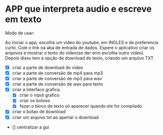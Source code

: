 # APP que interpreta audio e escreve em texto

Modo de usar:

Ao iniciar o app, escolha um video do youtube, em INGLES e de preferencia curto.
Cole o link na aba de entrada de dados.
Espere o aplicativo criar os arquivos e mostrar o texto do video(se der erro escolha outro video).
Depois disso tem a opção de download do texto, criando um arquivo TXT.

- [X] criar a parte de download do video
- [X] criar a parte de conversão de mp4 para mp3
- [X] criar a parte de conversão de mp3 para wav
- [X] criar a parte de conversão de wav para texto
- [X] criar a interface grafica
    - [X] criar o input grafico
    - [X] criar os botoes
    - [X] fazer o bloco de texto só aparecer quando ele for compilado
- [X] criar o botao de download
- [X] criar um arquivo txt ao apertar o download
- [] centralizar a gui
